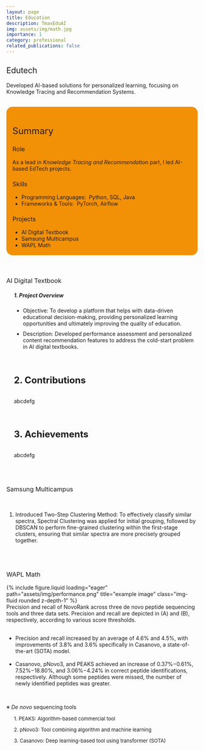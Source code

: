 ```yaml
---
layout: page
title: Education
description: TmaxEduAI
img: assets/img/math.jpg
importance: 1
category: professional
related_publications: false
---
```


<style>
    :root {
        --summary-background-color: #f29105; /* 기본 모드 배경색 */
    }

    html[data-theme="dark"] {
        --summary-background-color: var(--global-hover-color); /* 다크 모드 배경색 */
    }

    .summary-container {
        background-color: var(--summary-background-color);
        padding: 1rem 1rem 0.25rem 1rem;
        border-radius: 1rem;
    }
</style>

<h2 style="font-weight: 400;">Edutech</h2>
<p>
    Developed AI-based solutions for personalized learning, focusing on <strong style="font-weight: 400;">Knowledge Tracing</strong> and <strong style="font-weight: 400;">Recommendation Systems</strong>.
</p>
<br>

<!-- Summary 부분을 summary-container 클래스로 감쌈 -->
<div class="summary-container">
    <h2 style="font-weight: 400; font-size: 1.5rem;">Summary</h2>
    <h3 style="font-weight: 400; font-size: 1rem;">Role</h3>
    <p>
        As a lead in <em>Knowledge Tracing and Recommendation</em> part, I led AI-based EdTech projects.
    </p>
    <h3 style="font-weight: 400; font-size: 1rem;">Skills</h3>
    <ul>
        <li>Programming Languages:&nbsp;&nbsp;Python, SQL, Java</li>
        <li>Frameworks & Tools:&nbsp;&nbsp;PyTorch, Airflow</li>
    </ul>
    <h3 style="font-weight: 400; font-size: 1rem;">Projects</h3>
    <ul>
        <li>AI Digital Textbook</li>
        <li>Samsung Multicampus</li>
        <li>WAPL Math</li>
    </ul>
</div>
<br>
<br>

<h3 style="font-weight: 400;">AI Digital Textbook</h3>
<p> </p>
<h5 style="margin-left: 20px;">1. Project Overview</h5>
<ul style="margin-left: 20px;">
    <li style="margin-bottom: 10px;"><strong style="font-weight: 400;">Objective</strong>: To develop a platform that helps with data-driven educational decision-making, providing personalized learning opportunities and ultimately improving the quality of education.</li>
    <li><strong style="font-weight: 400;">Description</strong>: Developed performance assessment and personalized content recommendation features to address the cold-start problem in AI digital textbooks.</li>
</ul>
<br>
<h4 style="margin-left: 20px; font-size: 1.5rem;">2. Contributions</h4>
<p style="margin-left: 20px;">
    abcdefg
</p>
<br>
<h4 style="margin-left: 20px; font-size: 1.5rem;">3. Achievements</h4>
<p style="margin-left: 20px;">
    abcdefg
</p>
<br>
<br>

<h3 style="font-weight: 400;">Samsung Multicampus</h3>
<br>

<ol>
    <li><strong style="font-weight: 400;">Introduced Two-Step Clustering Method</strong>: To effectively classify similar spectra, Spectral Clustering was applied for initial grouping, followed by DBSCAN to perform fine-grained clustering within the first-stage clusters, ensuring that similar spectra are more precisely grouped together.</li>
</ol>
<br>
<br>

<h3 style="font-weight: 400;">WAPL Math</h3>
<p> </p>
<div class="row justify-content-center text-center">
    <div class="col-sm mt-3 mt-md-0" style="max-width: 800px;">
        {% include figure.liquid loading="eager" path="assets/img/performance.png" title="example image" class="img-fluid rounded z-depth-1" %}
    </div>
</div>

<div class="caption" style="text-align: left;">
    Precision and recall of NovoRank across three de novo peptide sequencing tools and three data sets. Precision and recall are depicted in (A) and (B), respectively, according to various score thresholds.
</div>
<br>

<ul>
    <li>Precision and recall increased by an average of 4.6% and 4.5%, with improvements of 3.8% and 3.6% specifically in Casanovo, a state-of-the-art (SOTA) model.
    </li>
    <br>
    <li>Casanovo, pNovo3, and PEAKS achieved an increase of 0.37%−0.61%, 7.52%−18.80%, and 3.06%−4.24% in correct peptide identifications, respectively. Although some peptides were missed, the number of newly identified peptides was greater.
    </li>
</ul>
<br>
<p>
    ※ <em>De novo</em> sequencing tools
</p>
<p style="font-size: 13px; margin-left: 20px; margin-bottom: 5px;">1. <strong style="font-weight: 400;">PEAKS</strong>: Algorithm-based commercial tool</p>
<p style="font-size: 13px; margin-left: 20px; margin-bottom: 5px;">2. <strong style="font-weight: 400;">pNovo3</strong>: Tool combining algorithm and machine learning</p>
<p style="font-size: 13px; margin-left: 20px; margin-bottom: 5px;">3. <strong style="font-weight: 400;">Casanovo</strong>: Deep learning-based tool using transformer (SOTA)</p>
<br>
<br>

